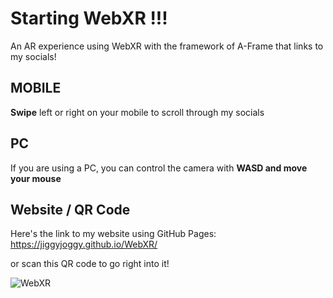 # Starting WebXR !!! #

An AR experience using WebXR with the framework of A-Frame that links to my socials!

## MOBILE ##
**Swipe** left or right on your mobile to scroll through my socials

## PC ##
If you are using a PC, you can control the camera with **WASD and move your mouse**

## Website / QR Code ##
Here's the link to my website using GitHub Pages: https://jiggyjoggy.github.io/WebXR/

or scan this QR code to go right into it!

![WebXR](https://github.com/user-attachments/assets/0699b280-bd05-4734-9be6-fd87c65216c9)

